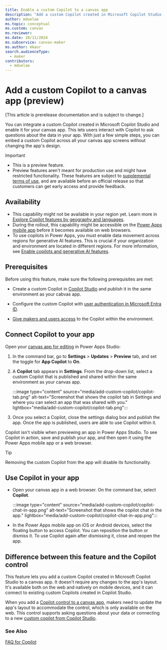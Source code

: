```yaml
---
title: Enable a custom Copilot to a canvas app
description: "Add a custom Copilot created in Microsoft Copilot Studio and enabled it for your canvas app."
author: mduelae
ms.topic: conceptual
ms.custom: canvas
ms.reviewer: 
ms.date: 10/11/2024
ms.subservice: canvas-maker
ms.author: mkaur
search.audienceType: 
  - maker
contributors:
  - mduelae
---
```

# Add a custom Copilot to a canvas app (preview)

[This article is prerelease documentation and is subject to change.]

You can integrate a custom Copilot created in Microsoft Copilot Studio and enable it for your canvas app. This lets users interact with Copilot to ask questions about the data in your app. With just a few simple steps, you can embed a custom Copilot across all your canvas app screens without changing the app's design.

> [!IMPORTANT]
> - This is a preview feature.
> - Preview features aren't meant for production use and might have restricted functionality. These features are subject to [supplemental terms of use](https://go.microsoft.com/fwlink/?linkid=2189520), and are available before an official release so that customers can get early access and provide feedback.

## Availability

- This capability might not be available in your region yet. Learn more in [Explore Copilot features by geography and languages](https://releaseplans.microsoft.com/en-US/availability-reports/?report=copilotfeaturereport).
- During the rollout, this capability might be accessible on the [Power Apps mobile app](../../mobile/run-powerapps-on-mobile.md) before it becomes available on web browsers.
- To use copilots in Power Apps, you must enable data movement across regions for generative AI features. This is crucial if your organization and environment are located in different regions. For more information, see [Enable copilots and generative AI features](/power-platform/admin/geographical-availability-copilot\#enable-data-movement-across-regions).


## Prerequisites

Before using this feature, make sure the following prerequisites are met:

- Create a custom Copilot in [Copilot Studio](/microsoft-copilot-studio/fundamentals-get-started?tabs=web) and publish it in the same environment as your cabvas app.

- Configure the custom Copilot with [user authentication in Microsoft Entra ID](/microsoft-copilot-studio/configuration-authentication-azure-ad).

- [Give makers and users access](/microsoft-copilot-studio/admin-share-bots?tabs=web) to the Copilot within the environment.


## Connect Copilot to your app

Open your [canvas app for editing](edit-app.md) in Power Apps Studio:

1. In the command bar, go to **Settings** > **Updates** > **Preview** tab, and set the toggle for **App Copilot** to **On**.

1. A **Copilot** tab appears in **Settings**. From the drop-down list, select a custom Copilot that is published and shared within the same environment as your canvas app.

   :::image type="content" source="media/add-custom-copilot/copilot-tab.png" alt-text="Screenshot that shows the copilot tab in Settings and where you can select an app that was shared with you." lightbox="media/add-custom-copilot/copilot-tab.png":::

1. Once you select a Copilot, close the settings dialog box and publish the app. Once the app is published, users are able to use Copilot within it.

Copilot isn't visible when previewing an app in Power Apps Studio. To see Copilot in action, save and publish your app, and then open it using the Power Apps mobile app or a web browser.

> [!TIP]
> Removing the custom Copilot from the app will disable its functionality.

## Use Copilot in your app

- Open your canvas app in a web browser. On the command bar, select **Copilot**.

   :::image type="content" source="media/add-custom-copilot/copilot-chat-in-app.png" alt-text="Screenshot that shows the copilot chat in the app." lightbox="media/add-custom-copilot/copilot-chat-in-app.png":::

- In the Power Apps mobile app on iOS or Android devices, select the floating button to access Copilot. You can reposition the button or dismiss it. To use Copilot again after dismissing it, close and reopen the app.

## Difference between this feature and the Copilot control

This feature lets you add a custom Copilot created in Microsoft Copilot Studio to a canvas app. It doesn't require any changes to the app's layout. It's available both on the web and natively on mobile devices, and it can connect to existing custom Copilots created in Copilot Studio.

When you add a [Copilot control to a canvas app](add-ai-copilot.md), makers need to update the app's layout to accommodate the control, which is only available on the web. This control supports asking questions about your data or connecting to a new  [custom copilot from Copilot Studio](add-ai-copilot.md#customize-the-copilot-using-copilot-studio).


### See Also

[FAQ for Copilot](/microsoft-copilot-studio/faqs-copilot)
